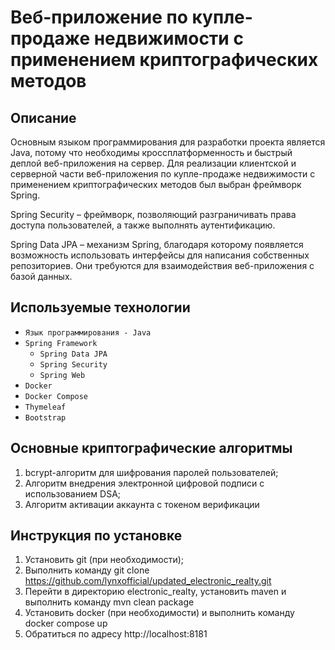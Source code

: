 # Веб-приложение по купле-продаже недвижимости с применением криптографических методов

## **Описание**

Основным языком программирования для разработки проекта является Java, потому что необходимы
кроссплатформенность и быстрый деплой веб-приложения на сервер. Для реализации клиентской и серверной части
веб-приложения по купле-продаже недвижимости с применением криптографических методов был выбран фреймворк Spring.

Spring Security – фреймворк, позволяющий разграничивать права доступа пользователей, а также выполнять аутентификацию.

Spring Data JPA – механизм Spring, благодаря которому появляется возможность использовать интерфейсы для написания
собственных репозиториев. Они требуются для взаимодействия веб-приложения с базой данных.

## Используемые технологии

* ``Язык программирования - Java``
* ``Spring Framework``
    * ``Spring Data JPA``
    * ``Spring Security``
    * ``Spring Web``
* ``Docker``
* ``Docker Compose``
* ``Thymeleaf``
* ``Bootstrap``

## Основные криптографические алгоритмы

1. bcrypt-алгоритм для шифрования паролей пользователей;
2. Алгоритм внедрения электронной цифровой подписи с использованием DSA;
3. Алгоритм активации аккаунта с токеном верификации

## Инструкция по установке

1. Установить git (при необходимости);
2. Выполнить команду git clone https://github.com/lynxofficial/updated_electronic_realty.git
3. Перейти в директорию electronic_realty, установить maven и выполнить команду mvn clean package
4. Установить docker (при необходимости) и выполнить команду docker compose up
5. Обратиться по адресу http://localhost:8181
